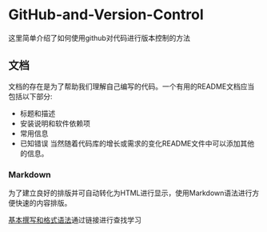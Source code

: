 # GitHub-and-Version-Control
这里简单介绍了如何使用github对代码进行版本控制的方法
## 文档
文档的存在是为了帮助我们理解自己编写的代码。一个有用的README文档应当包括以下部分:
- 标题和描述
- 安装说明和软件依赖项
- 常用信息
- 已知错误
当然随着代码库的增长或需求的变化README文件中可以添加其他的信息。
### Markdown
为了建立良好的排版并可自动转化为HTML进行显示，使用Markdown语法进行方便快速的内容排版。

[基本撰写和格式语法](https://docs.github.com/zh/get-started/writing-on-github/getting-started-with-writing-and-formatting-on-github/basic-writing-and-formatting-syntax#links)通过链接进行查找学习
